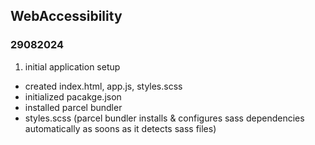 ## WebAccessibility

### 29082024
1. initial application setup
  - created index.html, app.js, styles.scss
  - initialized pacakge.json
  - installed parcel bundler
  - styles.scss (parcel bundler installs & configures sass dependencies automatically as soons as it detects sass files)  